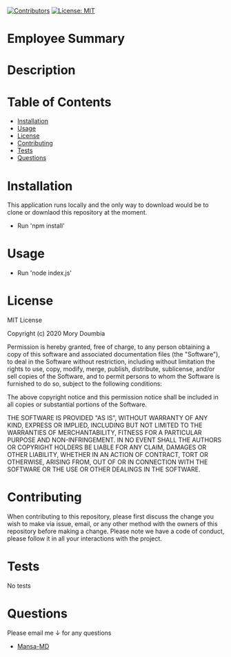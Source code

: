 
[![Contributors](https://img.shields.io/github/contributors/Mansa-MD/Good_ReadMe_Generator)](https://github.com/Mansa-MD/Good_ReadMe_Generator/graphs/contributors)
[![License: MIT](https://img.shields.io/badge/License-MIT-yellow.svg)](https://opensource.org/licenses/MIT)

# Employee Summary
# Description

# Table of Contents
* [Installation](#Installation)
* [Usage](#Usage)
* [License](#License)
* [Contributing](#Contributing)
* [Tests](#Tests)
* [Questions](#Questions)
# Installation
This application runs locally and the only way to download would be to clone or downlaod this repository at the moment.
* Run 'npm install'
# Usage
* Run 'node index.js'
# License
MIT License

Copyright (c) 2020 Mory Doumbia

Permission is hereby granted, free of charge, to any person obtaining a copy
of this software and associated documentation files (the "Software"), to deal
in the Software without restriction, including without limitation the rights
to use, copy, modify, merge, publish, distribute, sublicense, and/or sell
copies of the Software, and to permit persons to whom the Software is
furnished to do so, subject to the following conditions:

The above copyright notice and this permission notice shall be included in all
copies or substantial portions of the Software.

THE SOFTWARE IS PROVIDED "AS IS", WITHOUT WARRANTY OF ANY KIND, EXPRESS OR
IMPLIED, INCLUDING BUT NOT LIMITED TO THE WARRANTIES OF MERCHANTABILITY,
FITNESS FOR A PARTICULAR PURPOSE AND NON-INFRINGEMENT. IN NO EVENT SHALL THE
AUTHORS OR COPYRIGHT HOLDERS BE LIABLE FOR ANY CLAIM, DAMAGES OR OTHER
LIABILITY, WHETHER IN AN ACTION OF CONTRACT, TORT OR OTHERWISE, ARISING FROM,
OUT OF OR IN CONNECTION WITH THE SOFTWARE OR THE USE OR OTHER DEALINGS IN THE
SOFTWARE.
# Contributing
When contributing to this repository, please first discuss the change you wish to make via issue, email, or any other method with the owners of this repository before making a change. Please note we have a code of conduct, please follow it in all your interactions with the project.
# Tests
No tests
# Questions
Please email me ↓ for any questions
* [Mansa-MD](mailto:mory.d192@gmail.com?subject=[GitHub]%20Good%20ReadMe%20Generator)

